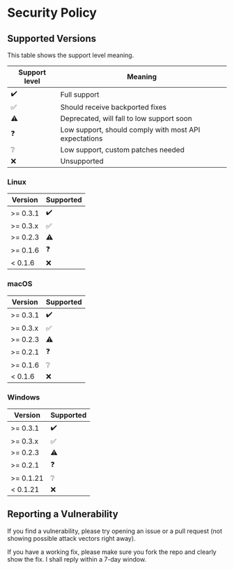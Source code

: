 # Security Policy

## Supported Versions

  This table shows the support level meaning.

| Support level | Meaning          |
| ------- | ------------------ |
| :heavy_check_mark: | Full support |
| :white_check_mark: | Should receive backported fixes |
| :warning: | Deprecated, will fall to low support soon |
| :question: | Low support, should comply with most API expectations |
| :grey_question: | Low support, custom patches needed |
| :x: | Unsupported |

### Linux

| Version | Supported          |
| ------- | ------------------ |
| >= 0.3.1   | :heavy_check_mark: |
| >= 0.3.x   | :white_check_mark: |
| >= 0.2.3   | :warning: |
| >= 0.1.6   | :question: |
| < 0.1.6   | :x: |

### macOS

| Version | Supported          |
| ------- | ------------------ |
| >= 0.3.1   | :heavy_check_mark: |
| >= 0.3.x   | :white_check_mark: |
| >= 0.2.3   | :warning: |
| >= 0.2.1   | :question: |
| >= 0.1.6  | :grey_question: |
| < 0.1.6   | :x: |

### Windows

| Version | Supported          |
| ------- | ------------------ |
| >= 0.3.1   | :heavy_check_mark: |
| >= 0.3.x   | :white_check_mark: |
| >= 0.2.3   | :warning: |
| >= 0.2.1   | :question: |
| >= 0.1.21  | :grey_question: |
| < 0.1.21 | :x: |

## Reporting a Vulnerability

If you find a vulnerability, please try opening an issue or a pull request (not showing possible attack vectors right away).

If you have a working fix, please make sure you fork the repo and clearly show the fix. I shall reply within a 7-day window.
